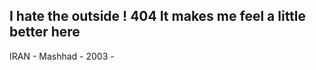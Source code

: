 I hate the outside ! 404
It makes me feel a little better here 
----------------
IRAN - Mashhad - 2003 - 
